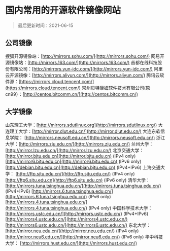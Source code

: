 # 国内常用的开源软件镜像网站

> 最后更新时间：2021-06-15

## 公司镜像

搜狐开源镜像站：[http://mirrors.sohu.com/](http://mirrors.sohu.com/)
网易开源镜像站：[http://mirrors.163.com/](http://mirrors.163.com/)
首都在线科技股份有限公司：[http://mirrors.yun-idc.com/](http://mirrors.yun-idc.com/)
阿里云开源镜像：[http://mirrors.aliyun.com/](http://mirrors.aliyun.com/)
腾讯云软件源：[https://mirrors.cloud.tencent.com/](https://mirrors.cloud.tencent.com/)
常州贝特康姆软件技术有限公司(原cn99）：[http://centos.bitcomm.cn/](http://centos.bitcomm.cn/)

## 大学镜像

山东理工大学：[http://mirrors.sdutlinux.org](http://mirrors.sdutlinux.org/)
大连理工大学：[http://mirror.dlut.edu.cn/](http://mirror.dlut.edu.cn/)
大连东软信息学院： [http://mirrors.neusoft.edu.cn/](http://mirrors.neusoft.edu.cn/)
浙江大学：[http://mirrors.zju.edu.cn/](http://mirrors.zju.edu.cn/)
兰州大学：[http://mirror.lzu.edu.cn/](http://mirror.lzu.edu.cn/)
北京交通大学：
[http://mirror.bjtu.edu.cn](http://mirror.bjtu.edu.cn) (IPv4 only)
[http://mirror6.bjtu.edu.cn](http://mirror6.bjtu.edu.cn) (IPv6 only)
[http://debian.bjtu.edu.cn](http://debian.bjtu.edu.cn) (IPv4+IPv6)
上海交通大学：
[http://ftp.sjtu.edu.cn/](http://ftp.sjtu.edu.cn/) (IPv4 only)
[http://ftp6.sjtu.edu.cn](http://ftp6.sjtu.edu.cn) (IPv6 only)
清华大学：
[http://mirrors.tuna.tsinghua.edu.cn/](http://mirrors.tuna.tsinghua.edu.cn/) (IPv4+IPv6)
[http://mirrors.6.tuna.tsinghua.edu.cn/](http://mirrors.6.tuna.tsinghua.edu.cn/) (IPv6 only)
[http://mirrors.4.tuna.tsinghua.edu.cn/](http://mirrors.4.tuna.tsinghua.edu.cn/) (IPv4 only)
中国科学技术大学：
[http://mirrors.ustc.edu.cn/](http://mirrors.ustc.edu.cn/) (IPv4+IPv6)
[http://mirrors4.ustc.edu.cn/](http://mirrors4.ustc.edu.cn/)
[http://mirrors6.ustc.edu.cn/](http://mirrors6.ustc.edu.cn/)
东北大学：
[http://mirror.neu.edu.cn/](http://mirror.neu.edu.cn/) (IPv4 only)
[http://mirror.neu6.edu.cn/](http://mirror.neu6.edu.cn/) (IPv6 only)
华中科技大学：
[http://mirrors.hust.edu.cn/](http://mirrors.hust.edu.cn/)
